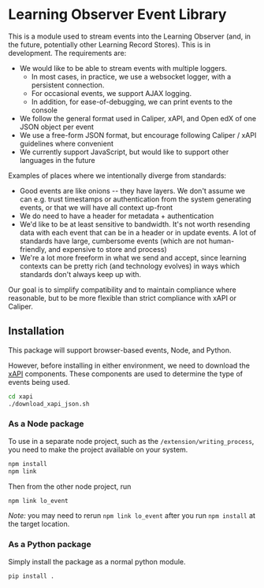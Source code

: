 # Learning Observer Event Library

This is a module used to stream events into the Learning Observer (and, in the future, potentially other Learning Record Stores). This is in development. The requirements are:

- We would like to be able to stream events with multiple loggers.
  - In most cases, in practice, we use a websocket logger, with a persistent connection.
  - For occasional events, we support AJAX logging.
  - In addition, for ease-of-debugging, we can print events to the console
- We follow the general format used in Caliper, xAPI, and Open edX of one JSON object per event
- We use a free-form JSON format, but encourage following Caliper / xAPI guidelines where convenient
- We currently support JavaScript, but would like to support other languages in the future

Examples of places where we intentionally diverge from standards:

- Good events are like onions -- they have layers. We don't assume we can e.g. trust timestamps or authentication from the system generating events, or that we will have all context up-front
- We do need to have a header for metadata + authentication
- We'd like to be at least sensitive to bandwidth. It's not worth resending data with each event that can be in a header or in update events. A lot of standards have large, cumbersome events (which are not human-friendly, and expensive to store and process)
- We're a lot more freeform in what we send and accept, since learning contexts can be pretty rich (and technology evolves) in ways which standards don't always keep up with.

Our goal is to simplify compatibility and to maintain compliance where reasonable, but to be more flexible than strict compliance with xAPI or Caliper.

## Installation

This package will support browser-based events, Node, and Python.

However, before installing in either environment, we need to download the [xAPI](https://xapi.com/overview/) components. These components are used to determine the type of events being used.

```bash
cd xapi
./download_xapi_json.sh
```

### As a Node package

To use in a separate node project, such as the `/extension/writing_process`, you need to make the project available on your system.

```bash
npm install
npm link
```

Then from the other node project, run

```bash
npm link lo_event
```

*Note:* you may need to rerun `npm link lo_event` after you run `npm install` at the target location.

### As a Python package

Simply install the package as a normal python module.

```bash
pip install .
```
